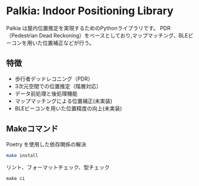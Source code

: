 # Palkia: Indoor Positioning Library

Palkia は屋内位置推定を実現するためのPythonライブラリです。
PDR（Pedestrian Dead Reckoning）をベースとしており,マップマッチング、BLEビーコンを用いた位置補正などが行う。

## 特徴

- 歩行者デッドレコニング（PDR）
- 3次元空間での位置推定（階層対応）
- データ前処理と後処理機能 
- マップマッチングによる位置補正(未実装)
- BLEビーコンを用いた位置精度の向上(未実装)


## Makeコマンド

Poetry を使用した依存関係の解決

```bash
make install
```

リント、フォーマットチェック、型チェック
```
make ci
```